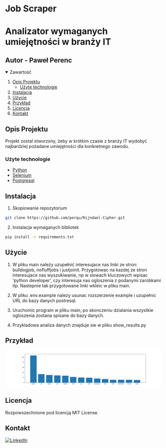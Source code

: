 Job Scraper
=======
# Analizator wymaganych umiejętności w branży IT

## Autor - Paweł Perenc


<!-- Zawartość -->
<details open="open">
  <summary>Zawartość</summary>
  <ol>
    <li>
      <a href="#opis-projektu">Opis Projektu</a>
      <ul>
        <li><a href="#użyte-technologie">Użyte technologie</a></li>
      </ul>
    </li>
    <li>
      <a href="#instalacja">Instalacja</a>
    </li>
    <li><a href="#użycie">Użycie</a></li>
    <li><a href="#przykład">Przykład</a></li>
    <li><a href="#licencja">Licencja</a></li>
    <li><a href="#kontakt">Kontakt</a></li>
  </ol>
</details>

<!-- ABOUT THE PROJECT -->
## Opis Projektu

Projekt zostal stworzony, żeby w krótkim czasie z branży IT wydobyć najbardziej pożadane umiejętności dla konkretnego zawodu.

### Użyte technologie

* [Python](https://www.python.org/)
* [Selenium](https://selenium-python.readthedocs.io/)
* [Postgresql](https://www.postgresql.org/)

## Instalacja

1. Skopiowanie repozytorium
  ```sh
  git clone https://github.com/perqu/Rijndael-Cipher.git
  ``` 
2. Instalacja wymaganych bibliotek
  ```sh
  pip install -r requirements.txt
  ``` 
  
  
## Użycie
  1. W pliku main należy uzupełnić interesujace nas linki ze stron: bulldogjob, nofluffjobs i justjoinit. Przygotowac na kazdej ze stron interesujace nas wyszukiwanie, np w slowach kluczowych wpisac 'python developer', czy interesuja nas ogloszenia z podanymi zarobkami itp. Nastepnie tak przygotowane linki wkleic w pliku main.

  2. W pliku .env.example nalezy usunac rozszerzenie example i uzupełnic URL do bazy danych postresql.

  3. Uruchomic program w pliku main, po skonczeniu dzialania wszystkie ogloszenia zostana spisane do bazy danych.

  4. Przykladowa analiza danych znajduje sie w pliku show_results.py

## Przykład

![alt text](https://github.com/perqu/Job-Scraper/blob/main/imgs/wykres.png)

## Licencja

Rozpowszechnione pod licencją MIT License.

## Kontakt
[![LinkedIn][linkedin-shield]][linkedin-url]

<!-- MARKDOWN LINKS & IMAGES -->
<!-- https://www.markdownguide.org/basic-syntax/#reference-style-links -->
[linkedin-shield]: https://img.shields.io/badge/-LinkedIn-black.svg?style=for-the-badge&logo=linkedin&colorB=555
[linkedin-url]: https://www.linkedin.com/in/pawe%C5%82-perenc-51b39315a/
[product-screenshot]: images/screenshot.png
